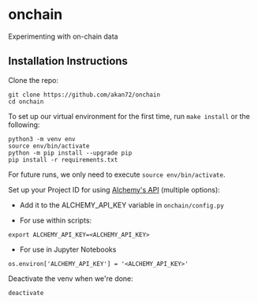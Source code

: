 # onchain

Experimenting with on-chain data

## Installation Instructions

Clone the repo:

```{bash}
git clone https://github.com/akan72/onchain
cd onchain
```

To set up our virtual environment for the first time, run `make install` or the following:

```{bash}
python3 -m venv env
source env/bin/activate
python -m pip install --upgrade pip
pip install -r requirements.txt
```

For future runs, we only need to execute `source env/bin/activate`.

Set up your Project ID for using [Alchemy's API](https://docs.alchemy.com/alchemy/) (multiple options):

- Add it to the ALCHEMY_API_KEY variable in `onchain/config.py`

- For use within scripts:

```{bash}
export ALCHEMY_API_KEY=<ALCHEMY_API_KEY>
```

- For use in Jupyter Notebooks

```{bash}
os.environ['ALCHEMY_API_KEY'] = '<ALCHEMY_API_KEY>'
```

Deactivate the venv when we're done:

```{bash}
deactivate
```
